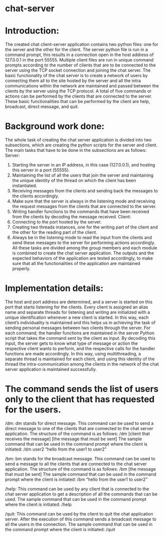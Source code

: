 # chat-server

# Introduction:
The created chat client-server application contains two python files: one for the server and 
the other for the client. The server python file is run in a command prompt, this results in 
a connection open in the host address of 127.0.0.1 in the port 55555. Multiple client files 
are run in unique command prompts according to the number of clients that are to be 
connected to the server using the TCP socket connection and joining the chat server. The 
basic functionality of the chat server is to create a network of users by connecting them all 
to the site hosted by the server and all the intra communications within the network are 
maintained and passed between the clients by the server using the TCP protocol. A total of 
five commands or actions can be performed by the clients that are connected to the server. 
These basic functionalities that can be performed by the client are help, broadcast, direct 
message, and quit.

# Background work done:
The whole task of creating the chat server application is divided into two subsections, 
which are creating the python scripts for the server and client. The main tasks that have to 
be done in the subsections are as follows:
Server: 
1. Starting the server in an IP address, in this case (127.0.0.1), and hosting this server in 
a port (55555).
2. Maintaining the list of all the users that join the server and maintaining the unique 
identity of the thread on which the client has been instantiated. 
3. Receiving messages from the clients and sending back the messages to the clients 
accordingly.
4. Make sure that the server is always in the listening mode and receiving the request 
messages from the clients that are connected to the server.
5. Writing handler functions to the commands that have been received from the clients by 
decoding the message received.
Client:
1. Connecting to the port hosted by the server.
2. Creating two threads instances, one for the writing part of the client and the other for 
the reading part of the client. 
3. Always be in the listening mode to read the input from the clients and send these 
messages to the server for performing actions accordingly.
All these tasks are divided among the group members and each module is combined to
create the chat server application. The outputs and the expected behaviors of the 
application are tested accordingly, to make sure that all the functionalities of the application 
are maintained properly.
# Implementation details:
The host and port address are determined, and a server is started on this port that starts 
listening for the clients. Every client is assigned an alias name and separate threads for 
listening and writing are initialized with a unique identification whenever a new client is 
started. In this way, each client’s individuality is maintained and this helps us in achieving 
the task of sending personal messages between two clients through the server. For each
command, the handler functions are maintained in the server Python script that takes the 
command sent by the client as input. By decoding this input, the server gets to know what 
type of message or action the respective client wants to perform, and the respective calls 
for the handler functions are made accordingly. In this way, using multithreading, a 
separate thread is maintained for each client, and using this identity of the thread the intra-communication among the clients in the network of the chat server application is 
maintained successfully.
# The command sends the list of users only to the client that has requested for the users.
/dm: dm stands for direct message. This command can be used to send a direct message to 
one of the clients that are connected to the chat server application.
The structure of the command is as follows:
/dm [client that receives the message] [the message that must be sent]
The sample command that can be used in the command prompt where the client is 
initiated:
/dm user2 “hello from the user1 to user2”

/bm: bm stands for the broadcast message. This command can be used to send a message 
to all the clients that are connected to the chat server application.
The structure of the command is as follows:
/bm [the message that must be sent]
The sample command that can be used in the command prompt where the client is 
initiated:
/bm “hello from the user1 to user2”


/help: This command can be used by any client that is connected to the chat server 
application to get a description of all the commands that can be used.
The sample command that can be used in the command prompt where the client is 
initiated:
/help

/quit: This command can be used by the client to quit the chat application server. 
After the 
execution of this command sends a broadcast message to all the users in the connection.
The sample command that can be used in the command prompt where the client is 
initiated:
/quit
